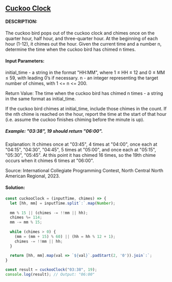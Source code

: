 ## [Cuckoo Clock](https://www.codewars.com/kata/656e4602ee72af0017e37e82)

####  DESCRIPTION:

The cuckoo bird pops out of the cuckoo clock and chimes once on the quarter hour, half hour, and three-quarter hour. At the beginning of each hour (1-12), it chimes out the hour. Given the current time and a number n, determine the time when the cuckoo bird has chimed n  times.

#### Input Parameters:
initial_time - a string in the format "HH:MM", where 1 ≤ HH ≤ 12 and 0 ≤ MM ≤ 59, with leading 0’s if necessary.
n - an integer representing the target number of chimes, with 1 <= n <= 200.

Return Value: The time when the cuckoo bird has chimed n  times - a string in the same format as initial_time.

If the cuckoo bird chimes at initial_time, include those chimes in the count. If the nth chime is reached on the hour, report the time at the start of that hour (i.e. assume the cuckoo finishes chiming before the minute is up).

##### Example: "03:38", 19   should return "06:00".
Explanation: It chimes once at "03:45", 4 times at "04:00", once each at "04:15", "04:30", "04:45", 5 times at "05:00", and once each at "05:15", "05:30", "05:45". At this point it has chimed 16 times, so the 19th chime occurs when it chimes 6 times at "06:00".

Source: International Collegiate Programming Contest, North Central North American Regional, 2023.

#### Solution:

```js
const cuckooClock = (inputTime, chimes) => {
  let [hh, mm] = inputTime.split`:`.map(Number);
  
  mm % 15 || (chimes -= !!mm || hh);
  chimes %= 114;
  mm -= mm % 15;
  
  while (chimes > 0) {
    (mm = (mm + 15) % 60) || (hh = hh % 12 + 1);
    chimes -= !!mm || hh;
  }
  
  return [hh, mm].map(val => `${val}`.padStart(2, '0')).join`:`;
}

const result = cuckooClock("03:38", 19);
console.log(result); // Output: "06:00"
```
